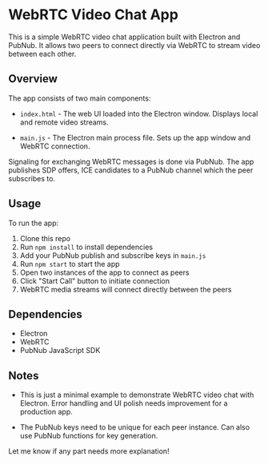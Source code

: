 

# WebRTC Video Chat App

This is a simple WebRTC video chat application built with Electron and PubNub. It allows two peers to connect directly via WebRTC to stream video between each other.

## Overview

The app consists of two main components:

- `index.html` - The web UI loaded into the Electron window. Displays local and remote video streams.

- `main.js` - The Electron main process file. Sets up the app window and WebRTC connection.

Signaling for exchanging WebRTC messages is done via PubNub. The app publishes SDP offers, ICE candidates to a PubNub channel which the peer subscribes to.

## Usage

To run the app:

1. Clone this repo
2. Run `npm install` to install dependencies 
3. Add your PubNub publish and subscribe keys in `main.js`
4. Run `npm start` to start the app
5. Open two instances of the app to connect as peers
6. Click "Start Call" button to initiate connection
7. WebRTC media streams will connect directly between the peers

## Dependencies

- Electron
- WebRTC
- PubNub JavaScript SDK

## Notes

- This is just a minimal example to demonstrate WebRTC video chat with Electron. Error handling and UI polish needs improvement for a production app.

- The PubNub keys need to be unique for each peer instance. Can also use PubNub functions for key generation.

Let me know if any part needs more explanation!
